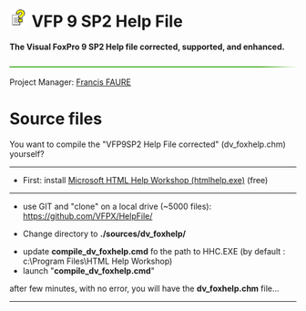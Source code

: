 # ![](images/microsoft-html-help32.png) VFP 9 SP2 Help File
**The Visual FoxPro 9 SP2 Help file corrected, supported, and enhanced.**

![](images/hr-g.png)

Project Manager: [Francis FAURE](https://github.com/FrancisFaure)


# Source files

You want to compile the "VFP9SP2 Help File corrected" (dv_foxhelp.chm) yourself?

----------

* First: install [Microsoft HTML Help Workshop (htmlhelp.exe)](https://www.microsoft.com/en-us/download/details.aspx?id=21138) (free)

----------

* use GIT and "clone" on a local drive (~5000 files): 
https://github.com/VFPX/HelpFile/

* Change directory to **./sources/dv_foxhelp/**
- update **compile_dv_foxhelp.cmd** fo the path to HHC.EXE (by default : c:\Program Files\HTML Help Workshop\)
- launch "**compile_dv_foxhelp.cmd**"

after few minutes, with no error, you will have the **dv_foxhelp.chm** file...

----------
